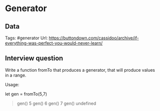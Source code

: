 # Generator

## Data

Tags: #generator
Url: https://buttondown.com/cassidoo/archive/if-everything-was-perfect-you-would-never-learn/

## Interview question

Write a function fromTo that produces a generator, that will produce values in a range.

Usage:

let gen = fromTo(5,7)

> gen()
5
> gen()
6
> gen()
7
> gen()
undefined

